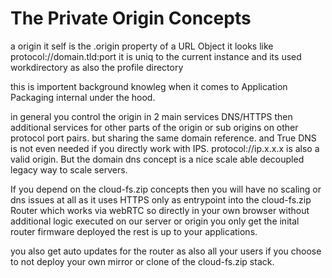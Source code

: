 # The Private Origin Concepts
a origin it self is the .origin property of a URL Object 
it looks like protocol://domain.tld:port it is uniq to the current instance
and its used workdirectory as also the profile directory

this is importent background knowleg when it comes to Application Packaging
internal under the hood.

in general you control the origin in 2 main services DNS/HTTPS then additional
services for other parts of the origin or sub origins on other protocol port pairs.
but sharing the same domain reference. and True DNS is not even needed if you directly
work with IPS. protocol://ip.x.x.x is also a valid origin. But the domain dns concept
is a nice scale able decoupled legacy way to scale servers. 

If you depend on the cloud-fs.zip concepts then you will have no scaling or dns 
issues at all as it uses HTTPS only as entrypoint into the cloud-fs.zip Router
which works via webRTC so directly in your own browser without additional logic
executed on our server or origin you only get the inital router firmware deployed
the rest is up to your applications.

you also get auto updates for the router as also all your users if you choose
to not deploy your own mirror or clone of the cloud-fs.zip stack.
